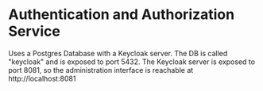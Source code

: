 <h1> 
    Authentication and Authorization Service
</h1>

<p>
    Uses a Postgres Database with a Keycloak server. 
    The DB is called "keycloak" and is exposed to port 5432. 
    The Keycloak server is exposed to port 8081, so the administration interface is reachable at http://localhost:8081
</p>